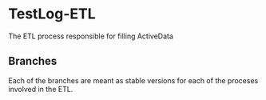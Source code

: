 TestLog-ETL
===========

The ETL process responsible for filling ActiveData

Branches
--------

Each of the branches are meant as stable versions for each of the proceses involved in the ETL.
